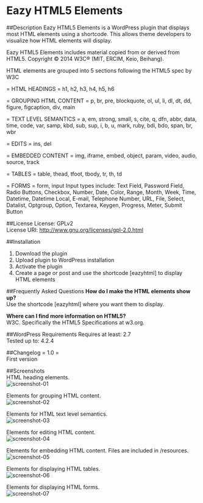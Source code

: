 # Eazy HTML5 Elements
##Description
Eazy HTML5 Elements is a WordPress plugin that displays most HTML elements using a shortcode. 
This allows theme developers to visualize how HTML elements will display. 

Eazy HTML5 Elements includes material copied from or derived from HTML5. Copyright © 2014 W3C® (MIT, ERCIM, Keio, Beihang).

HTML elements are grouped into 5 sections following the HTML5 spec by W3C

= HTML HEADINGS =
h1, h2, h3, h4, h5, h6

= GROUPING HTML CONTENT =
p, br, pre, blockquote, ol, ul, li, dl, dt, dd, figure, figcaption, div, main

= TEXT LEVEL SEMANTICS =
a, em, strong, small, s, cite, q, dfn, abbr, data, time, code, var, samp, kbd, sub, sup, i, b, u, mark, ruby, bdi, bdo, span, br, wbr

= EDITS =
ins, del

= EMBEDDED CONTENT =
img, iframe, embed, object, param, video, audio, source, track

= TABLES =
table, thead, tfoot, tbody, tr, th, td

= FORMS =
form, input
Input types include: 
Text Field, Password Field, Radio Buttons, Checkbox, Number, Date, Color, Range, Month, Week, Time, Datetime, Datetime Local, E-mail, Telephone Number, URL, File, Select, Datalist, Optgroup, Option, Textarea, Keygen, Progress, Meter, Submit Button

##License
License: GPLv2  
License URI: http://www.gnu.org/licenses/gpl-2.0.html  

##Installation
1. Download the plugin
2. Upload plugin to WordPress installation
3. Activate the plugin
4. Create a page or post and use the shortcode [eazyhtml] to display HTML elements

##Frequently Asked Questions 
**How do I make the HTML elements show up?**  
Use the shortcode [eazyhtml] where you want them to display.

**Where can I find more information on HTML5?**  
W3C. Specifically the HTML5 Specifications at w3.org.

##WordPress Requirements
Requires at least: 2.7  
Tested up to: 4.2.4  

##Changelog
= 1.0 =  
First version


##Screenshots  
HTML heading elements.  
![screenshot-01](https://cloud.githubusercontent.com/assets/6818209/12120403/7451b04e-b396-11e5-9d26-e3f8a5d5b13c.jpg)

Elements for grouping HTML content.  
![screenshot-02](https://cloud.githubusercontent.com/assets/6818209/12120887/518ca7b0-b398-11e5-800d-d0bee06f2f2a.jpg)

Elements for HTML text level semantics.  
![screenshot-03](https://cloud.githubusercontent.com/assets/6818209/12120892/562ba44c-b398-11e5-86cf-c696d227f9f8.jpg)

Elements for editing HTML content.  
![screenshot-04](https://cloud.githubusercontent.com/assets/6818209/12120406/74688166-b396-11e5-8cc3-b7fade13aa8d.jpg)

Elements for embedding HTML content. Files are included in /resources.  
![screenshot-05](https://cloud.githubusercontent.com/assets/6818209/12120893/563ba61c-b398-11e5-826d-041d2a73041d.jpg)

Elements for displaying HTML tables.  
![screenshot-06](https://cloud.githubusercontent.com/assets/6818209/12120405/74664504-b396-11e5-8170-413d7d2b774e.jpg)

Elements for displaying HTML forms.  
![screenshot-07](https://cloud.githubusercontent.com/assets/6818209/12120408/746b0b0c-b396-11e5-9169-04d3b647676a.jpg)